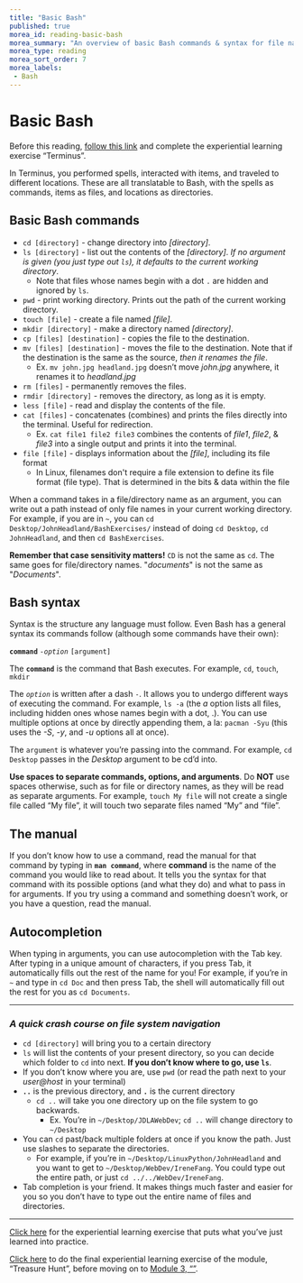 ```yaml
---
title: "Basic Bash"
published: true
morea_id: reading-basic-bash
morea_summary: "An overview of basic Bash commands & syntax for file navigation & manipulation"
morea_type: reading
morea_sort_order: 7
morea_labels:
 - Bash
---
```


# Basic Bash

Before this reading, [follow this link](https://junior-devleague.github.io/JDLA-GNU-Linux-and-Python/morea/2_Intro_to_Command_Line/experience-terminus.html) and complete the experiential learning exercise “Terminus”.

In Terminus, you performed spells, interacted with items, and traveled to different locations. These are all translatable to Bash, with the spells as commands, items as files, and locations as directories.

## Basic Bash commands

- `cd [directory]` - change directory into _[directory]_.
- `ls [directory]` - list out the contents of the _[directory]_. _If no argument is given (you just type out `ls`), it defaults to the current working directory_.
  - Note that files whose names begin with a dot `.` are hidden and ignored by `ls`.
- `pwd` - print working directory. Prints out the path of the current working directory.
- `touch [file]` - create a file named _[file]_.
- `mkdir [directory]` - make a directory named _[directory]_.
- `cp [files] [destination]` - copies the file to the destination.
- `mv [files] [destination]` - moves the file to the destination. Note that if the destination is the same as the source, _then it renames the file_.
  - Ex. `mv john.jpg headland.jpg` doesn’t move _john.jpg_ anywhere, it renames it to _headland.jpg_
- `rm [files]` - permanently removes the files.
- `rmdir [directory]` - removes the directory, as long as it is empty.
- `less [file]` - read and display the contents of the file.
- `cat [files]` - concatenates (combines) and prints the files directly into the terminal. Useful for redirection.
  - Ex. `cat file1 file2 file3` combines the contents of _file1_, _file2_, & _file3_ into a single output and prints it into the terminal.
- `file [file]` - displays information about the _[file]_, including its file format
  - In Linux, filenames don't require a file extension to define its file format (file type). That is determined in the bits & data within the file

When a command takes in a file/directory name as an argument, you can write out a path instead of only file names in your current working directory. For example, if you are in `~`, you can `cd Desktop/JohnHeadland/BashExercises/` instead of doing `cd Desktop`, `cd JohnHeadland`, and then `cd BashExercises`.

**Remember that case sensitivity matters!** `CD` is not the same as `cd`. The same goes for file/directory names. "_documents_" is not the same as "_Documents_".

## Bash syntax

Syntax is the structure any language must follow. Even Bash has a general syntax its commands follow (although some commands have their own):

**`command`** _`-option`_ `[argument]`

The **`command`** is the command that Bash executes. For example, `cd`, `touch`, `mkdir`

The _`option`_ is written after a dash `-`. It allows you to undergo different ways of executing the command. For example, `ls -a` (the _a_ option lists all files, including hidden ones whose names begin with a dot, .). You can use multiple options at once by directly appending them, a la: `pacman -Syu` (this uses the _-S_, _-y_, and _-u_ options all at once).

The `argument` is whatever you’re passing into the command. For example, `cd Desktop` passes in the _Desktop_ argument to be cd’d into.

**Use spaces to separate commands, options, and arguments**. Do **NOT** use spaces otherwise, such as for file or directory names, as they will be read as separate arguments. For example, `touch My file` will not create a single file called “My file”, it will touch two separate files named “My” and “file”.

## The manual

If you don’t know how to use a command, read the manual for that command by typing in **`man command`**, where **command** is the name of the command you would like to read about. It tells you the syntax for that command with its possible options (and what they do) and what to pass in for arguments. If you try using a command and something doesn’t work, or you have a question, read the manual.

## Autocompletion

When typing in arguments, you can use autocompletion with the Tab key. After typing in a unique amount of characters, if you press Tab, it automatically fills out the rest of the name for you! For example, if you’re in `~` and type in `cd Doc` and then press Tab, the shell will automatically fill out the rest for you as `cd Documents`.

---

### _A quick crash course on file system navigation_

- `cd [directory]` will bring you to a certain directory
- `ls` will list the contents of your present directory, so you can decide which folder to `cd` into next. **If you don’t know where to go, use `ls`**.
- If you don’t know where you are, use `pwd` (or read the path next to your _user@host_ in your terminal)
- **`..`** is the previous directory, and **`.`** is the current directory
  - `cd ..` will take you one directory up on the file system to go backwards.
      - Ex. You’re in `~/Desktop/JDLAWebDev`; `cd ..` will change directory to `~/Desktop`
- You can `cd` past/back multiple folders at once if you know the path. Just use slashes to separate the directories.
  - For example, if you’re in `~/Desktop/LinuxPython/JohnHeadland` and you want to get to `~/Desktop/WebDev/IreneFang`. You could type out the entire path, or just `cd ../../WebDev/IreneFang`.
- Tab completion is your friend. It makes things much faster and easier for you so you don’t have to type out the entire name of files and directories.

---

[Click here](https://junior-devleague.github.io/JDLA-GNU-Linux-and-Python/morea/2_Intro_to_Command_Line/experience-file-creation.html) for the experiential learning exercise that puts what you’ve just learned into practice.

[Click here](https://junior-devleague.github.io/JDLA-GNU-Linux-and-Python/morea/2_Intro_to_Command_Line/experience-treasure-hunt.html) to do the final experiential learning exercise of the module, “Treasure Hunt”, before moving on to [Module 3, “”](https://junior-devleague.github.io/JDLA-GNU-Linux-and-Python/modules//).

<br>
